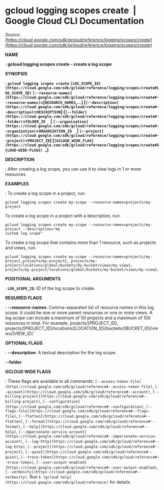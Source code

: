 # gcloud logging scopes create  |  Google Cloud CLI Documentation

*Source: [https://cloud.google.com/sdk/gcloud/reference/logging/scopes/create](https://cloud.google.com/sdk/gcloud/reference/logging/scopes/create)*

**NAME**

: **gcloud logging scopes create - create a log scope**

**SYNOPSIS**

: **`gcloud logging scopes create` `[LOG_SCOPE_ID](https://cloud.google.com/sdk/gcloud/reference/logging/scopes/create#LOG_SCOPE_ID)` `[--resource-names](https://cloud.google.com/sdk/gcloud/reference/logging/scopes/create#--resource-names)`=[`RESOURCE_NAMES`,…] [`[--description](https://cloud.google.com/sdk/gcloud/reference/logging/scopes/create#--description)`=`DESCRIPTION`] [`[--folder](https://cloud.google.com/sdk/gcloud/reference/logging/scopes/create#--folder)`=`FOLDER_ID`     | `[--organization](https://cloud.google.com/sdk/gcloud/reference/logging/scopes/create#--organization)`=`ORGANIZATION_ID`     | `[--project](https://cloud.google.com/sdk/gcloud/reference/logging/scopes/create#--project)`=`PROJECT_ID`] [`[GCLOUD_WIDE_FLAG](https://cloud.google.com/sdk/gcloud/reference/logging/scopes/create#GCLOUD-WIDE-FLAGS) …`]**

**DESCRIPTION**

: After creating a log scope, you can use it to view logs in 1 or more resources.

**EXAMPLES**

: To create a log scope in a project, run:

```
gcloud logging scopes create my-scope --resource-names=projects/my-project
```

To create a log scope in a project with a description, run:

```
gcloud logging scopes create my-scope --resource-names=projects/my-project --description="my
custom log scope"
```

To create a log scope that contains more than 1 resource, such as projects and
views, run:

```
gcloud logging scopes create my-scope --resource-names=projects/my-project,projects/my-project2, projects/my-project/locations/global/buckets/my-bucket/views/my-view1, projects/my-project/locations/global/buckets/my-bucket/views/my-view2,
```

**POSITIONAL ARGUMENTS**

: **`LOG_SCOPE_ID`**:
ID of the log scope to create.

**REQUIRED FLAGS**

: **--resource-names**:
Comma-separated list of resource names in this log scope. It could be one or
more parent resources or one or more views. A log scope can include a maximum of
50 projects and a maximum of 100 resources in total. For example,
projects/[PROJECT_ID],
projects/[PROJECT_ID]/locations/[LOCATION_ID]/buckets/[BUCKET_ID]/views/[VIEW_ID]``

**OPTIONAL FLAGS**

: **--description**:
A textual description for the log scope.

**--folder**

**GCLOUD WIDE FLAGS**

: These flags are available to all commands: `[--access-token-file](https://cloud.google.com/sdk/gcloud/reference#--access-token-file)`,
`[--account](https://cloud.google.com/sdk/gcloud/reference#--account)`, `[--billing-project](https://cloud.google.com/sdk/gcloud/reference#--billing-project)`,
`[--configuration](https://cloud.google.com/sdk/gcloud/reference#--configuration)`,
`[--flags-file](https://cloud.google.com/sdk/gcloud/reference#--flags-file)`,
`[--flatten](https://cloud.google.com/sdk/gcloud/reference#--flatten)`, `[--format](https://cloud.google.com/sdk/gcloud/reference#--format)`, `[--help](https://cloud.google.com/sdk/gcloud/reference#--help)`, `[--impersonate-service-account](https://cloud.google.com/sdk/gcloud/reference#--impersonate-service-account)`,
`[--log-http](https://cloud.google.com/sdk/gcloud/reference#--log-http)`,
`[--project](https://cloud.google.com/sdk/gcloud/reference#--project)`, `[--quiet](https://cloud.google.com/sdk/gcloud/reference#--quiet)`, `[--trace-token](https://cloud.google.com/sdk/gcloud/reference#--trace-token)`, `[--user-output-enabled](https://cloud.google.com/sdk/gcloud/reference#--user-output-enabled)`,
`[--verbosity](https://cloud.google.com/sdk/gcloud/reference#--verbosity)`.
Run `$ [gcloud help](https://cloud.google.com/sdk/gcloud/reference)` for details.